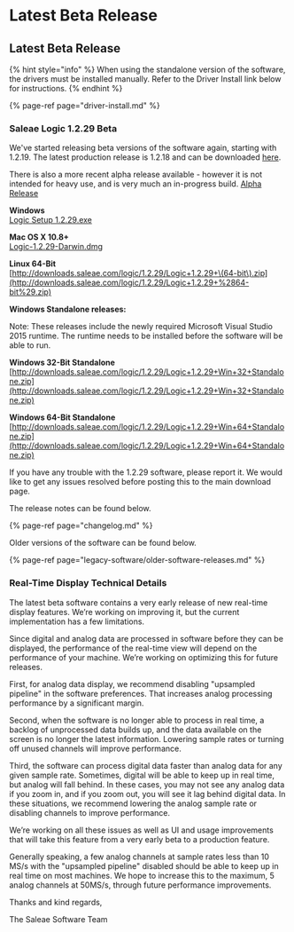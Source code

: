 # Latest Beta Release

## Latest Beta Release

{% hint style="info" %}
When using the standalone version of the software, the drivers must be installed manually. Refer to the Driver Install link below for instructions.
{% endhint %}

{% page-ref page="driver-install.md" %}

### Saleae Logic 1.2.29 Beta

We've started releasing beta versions of the software again, starting with 1.2.19. The latest production release is 1.2.18 and can be downloaded [here](https://www.saleae.com/downloads).

There is also a more recent alpha release available - however it is not intended for heavy use, and is very much an in-progress build. [Alpha Release](https://discuss.saleae.com/)

**Windows**  
[Logic Setup 1.2.29.exe](http://downloads.saleae.com/logic/1.2.29/Logic+Setup+1.2.29.exe)

**Mac OS X 10.8+**  
[Logic-1.2.29-Darwin.dmg](http://downloads.saleae.com/logic/1.2.29/Logic-1.2.29-Darwin.dmg)

**Linux 64-Bit**  
[http://downloads.saleae.com/logic/1.2.29/Logic+1.2.29+\(64-bit\).zip](http://downloads.saleae.com/logic/1.2.29/Logic+1.2.29+%2864-bit%29.zip)

**Windows Standalone releases:**

Note: These releases include the newly required Microsoft Visual Studio 2015 runtime. The runtime needs to be installed before the software will be able to run.

**Windows 32-Bit Standalone** [http://downloads.saleae.com/logic/1.2.29/Logic+1.2.29+Win+32+Standalone.zip](http://downloads.saleae.com/logic/1.2.29/Logic+1.2.29+Win+32+Standalone.zip)

**Windows 64-Bit Standalone** [http://downloads.saleae.com/logic/1.2.29/Logic+1.2.29+Win+64+Standalone.zip](http://downloads.saleae.com/logic/1.2.29/Logic+1.2.29+Win+64+Standalone.zip)

If you have any trouble with the 1.2.29 software, please report it. We would like to get any issues resolved before posting this to the main download page.

The release notes can be found below.

{% page-ref page="changelog.md" %}

Older versions of the software can be found below.

{% page-ref page="legacy-software/older-software-releases.md" %}

### Real-Time Display Technical Details

The latest beta software contains a very early release of new real-time display features. We’re working on improving it, but the current implementation has a few limitations.

Since digital and analog data are processed in software before they can be displayed, the performance of the real-time view will depend on the performance of your machine. We’re working on optimizing this for future releases.

First, for analog data display, we recommend disabling "upsampled pipeline" in the software preferences. That increases analog processing performance by a significant margin.

Second, when the software is no longer able to process in real time, a backlog of unprocessed data builds up, and the data available on the screen is no longer the latest information. Lowering sample rates or turning off unused channels will improve performance.

Third, the software can process digital data faster than analog data for any given sample rate. Sometimes, digital will be able to keep up in real time, but analog will fall behind. In these cases, you may not see any analog data if you zoom in, and if you zoom out, you will see it lag behind digital data. In these situations, we recommend lowering the analog sample rate or disabling channels to improve performance.

We’re working on all these issues as well as UI and usage improvements that will take this feature from a very early beta to a production feature.

Generally speaking, a few analog channels at sample rates less than 10 MS/s with the "upsampled pipeline" disabled should be able to keep up in real time on most machines. We hope to increase this to the maximum, 5 analog channels at 50MS/s, through future performance improvements.

Thanks and kind regards,

The Saleae Software Team

